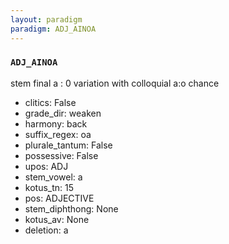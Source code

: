 ```yaml
---
layout: paradigm
paradigm: ADJ_AINOA
---
```

### ` ADJ_AINOA `

stem final a : 0 variation with colloquial a:o chance
* clitics: False
* grade_dir: weaken
* harmony: back
* suffix_regex: oa
* plurale_tantum: False
* possessive: False
* upos: ADJ
* stem_vowel: a
* kotus_tn: 15
* pos: ADJECTIVE
* stem_diphthong: None
* kotus_av: None
* deletion: a
